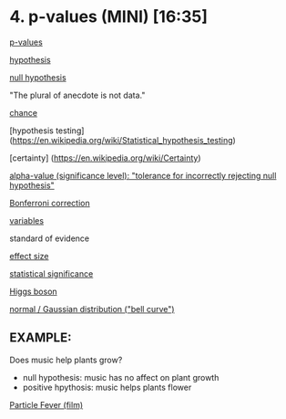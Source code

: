 # 4. p-values (MINI) [16:35]

[p-values](https://en.wikipedia.org/wiki/P-value)

[hypothesis](https://en.wikipedia.org/wiki/Hypothesis)

[null hypothesis](https://en.wikipedia.org/wiki/Null_hypothesis)

"The plural of anecdote is not data."

[chance](https://en.wikipedia.org/wiki/Probability)

[hypothesis testing] (https://en.wikipedia.org/wiki/Statistical_hypothesis_testing)

[certainty] (https://en.wikipedia.org/wiki/Certainty)

[alpha-value (significance level): "tolerance for incorrectly rejecting null hypothesis"](https://en.wikipedia.org/wiki/Type_I_and_type_II_errors#Type_I_error)
	
[Bonferroni correction](https://en.wikipedia.org/wiki/Bonferroni_correction)

[variables](https://en.wikipedia.org/wiki/Variable_%28mathematics%29)

standard of evidence

[effect size](https://en.wikipedia.org/wiki/Effect_size)

[statistical significance](https://en.wikipedia.org/wiki/Statistical_significance)

[Higgs boson](https://en.wikipedia.org/wiki/Higgs_boson)

[normal / Gaussian distribution ("bell curve")](https://en.wikipedia.org/wiki/Normal_distribution)


## EXAMPLE:

Does music help plants grow?
* null hypothesis: music has no affect on plant growth
* positive hpythosis: music helps plants flower

[Particle Fever (film)](http://particlefever.com/)